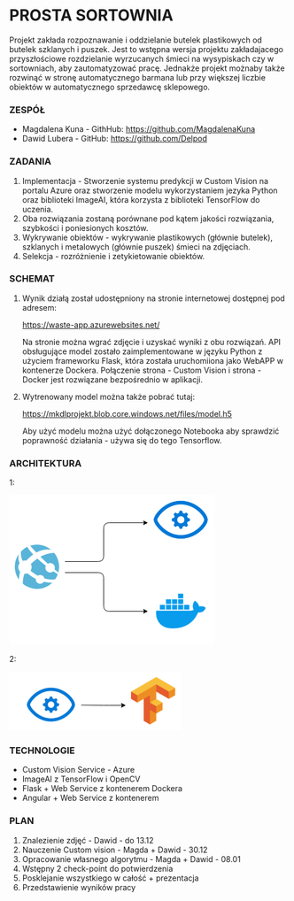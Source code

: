 # PROSTA SORTOWNIA

Projekt zakłada rozpoznawanie i oddzielanie butelek plastikowych od butelek szklanych i puszek. Jest to wstępna wersja projektu zakładajacego przyszłościowe rozdzielanie wyrzucanych śmieci na wysypiskach czy w sortowniach, aby zautomatyzować pracę. Jednakże projekt możnaby także rozwinąć w stronę automatycznego barmana lub przy większej liczbie obiektów w automatycznego sprzedawcę sklepowego.

### ZESPÓŁ

- Magdalena Kuna - GithHub: https://github.com/MagdalenaKuna
- Dawid Lubera - GitHub: https://github.com/Delpod

### ZADANIA

1. Implementacja - Stworzenie systemu predykcji w Custom Vision na portalu Azure oraz stworzenie modelu wykorzystaniem jezyka Python oraz biblioteki ImageAI, która korzysta z biblioteki TensorFlow do uczenia.
2. Oba rozwiązania zostaną porównane pod kątem jakości rozwiązania, szybkości i poniesionych kosztów.
3. Wykrywanie obiektów - wykrywanie plastikowych (głównie butelek), szklanych i metalowych (głównie puszek) śmieci na zdjęciach.
4. Selekcja - rozróżnienie i zetykietowanie obiektów.

### SCHEMAT

1. Wynik działą został udostępniony na stronie internetowej dostępnej pod adresem:

   https://waste-app.azurewebsites.net/

   Na stronie można wgrać zdjęcie i uzyskać wyniki z obu rozwiązań. API obsługujące model zostało zaimplementowane w języku Python z użyciem frameworku Flask, która została uruchomiiona jako WebAPP w kontenerze Dockera. Połączenie strona - Custom Vision i strona - Docker jest rozwiązane bezpośrednio w aplikacji.
2. Wytrenowany model można także pobrać tutaj:

   https://mkdlprojekt.blob.core.windows.net/files/model.h5

   Aby użyć modelu można użyć dołączonego Notebooka aby sprawdzić poprawność działania - używa się do tego Tensorflow.

### ARCHITEKTURA

1:

![Wariant 1 - sieciowy](W1.png)

2:

![Wariant 2 - lokalny](W2.png)

### TECHNOLOGIE

- Custom Vision Service - Azure
- ImageAI z TensorFlow i OpenCV
- Flask + Web Service z kontenerem Dockera
- Angular + Web Service z kontenerem

### PLAN

1. Znalezienie zdjęć - Dawid - do 13.12
2. Nauczenie Custom vision - Magda + Dawid - 30.12
3. Opracowanie własnego algorytmu - Magda + Dawid - 08.01
4. Wstępny 2 check-point do potwierdzenia
5. Posklejanie wszystkiego w całość + prezentacja
6. Przedstawienie wyników pracy
